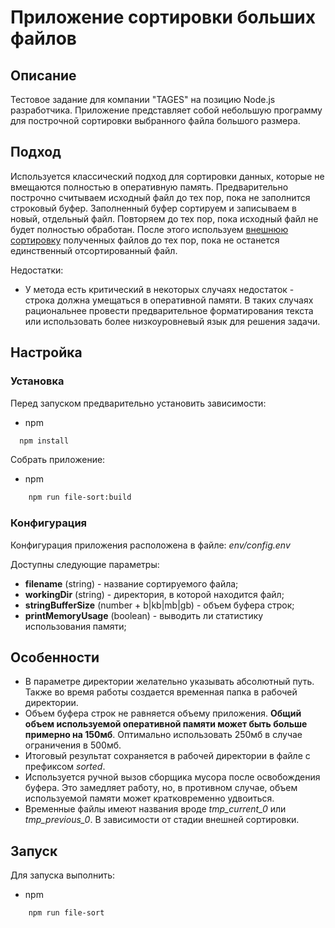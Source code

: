 # Приложение сортировки больших файлов

## Описание

Тестовое задание для компании "TAGES" на позицию Node.js разработчика. Приложение представляет собой небольшую программу для построчной сортировки выбранного файла большого размера.

## Подход

Используется классический подход для сортировки данных, которые не вмещаются полностью в оперативную память. Предварительно построчно считываем исходный файл до тех пор, пока не заполнится строковый буфер. Заполненный буфер сортируем и записываем в новый, отдельный файл. Повторяем до тех пор, пока исходный файл не будет полностью обработан. После этого используем [внешнюю сортировку](https://ru.wikipedia.org/wiki/%D0%92%D0%BD%D0%B5%D1%88%D0%BD%D1%8F%D1%8F_%D1%81%D0%BE%D1%80%D1%82%D0%B8%D1%80%D0%BE%D0%B2%D0%BA%D0%B0) полученных файлов до тех пор, пока не останется единственный отсортированный файл.

Недостатки:

- У метода есть критический в некоторых случаях недостаток - строка должна умещаться в оперативной памяти. В таких случаях рациональнее провести предварительное форматирования текста или использовать более низкоуровневый язык для решения задачи.

## Настройка

### Установка

Перед запуском предварительно установить зависимости:

- npm

```sh
  npm install
```

Собрать приложение:

- npm

```sh
    npm run file-sort:build
```

### Конфигурация

Конфигурация приложения расположена в файле:
_env/config.env_

Доступны следующие параметры:

- **filename** (string) - название сортируемого файла;
- **workingDir** (string) - директория, в которой находится файл;
- **stringBufferSize** (number + b|kb|mb|gb) - объем буфера строк;
- **printMemoryUsage** (boolean) - выводить ли статистику использования памяти;

## Особенности

- В параметре директории желательно указывать абсолютный путь. Также во время работы создается временная папка в рабочей директории.
- Объем буфера строк не равняется объему приложения. **Общий объем используемой оперативной памяти может быть больше примерно на 150мб**. Оптимально использовать 250мб в случае ограничения в 500мб.
- Итоговый результат сохраняется в рабочей директории в файле с префиксом _sorted_.
- Используется ручной вызов сборщика мусора после освобождения буфера. Это замедляет работу, но, в противном случае, объем используемой памяти может кратковременно удвоиться.
- Временные файлы имеют названия вроде _tmp_current_0_ или _tmp_previous_0_. В зависимости от стадии внешней сортировки.

## Запуск

Для запуска выполнить:

- npm

```sh
    npm run file-sort
```

